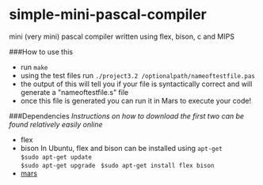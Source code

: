 simple-mini-pascal-compiler
===========================

mini (very mini) pascal compiler written using flex, bison, c and MIPS

###How to use this

- run ```make```
- using the test files run ```./project3.2 /optionalpath/nameoftestfile.pas```
- the output of this will tell you if your file is syntactically correct and will generate a "nameoftestfile.s" file
- once this file is generated you can run it in Mars to execute your code!

###Dependencies
*Instructions on how to download the first two can be found relatively easily online*

- flex 
- bison
In Ubuntu, flex and bison can be installed using ```apt-get```  
```$sudo apt-get update```  
```$sudo apt-get upgrade ```
```$sudo apt-get install flex bison```
- [mars](http://courses.missouristate.edu/KenVollmar/MARS/download.htm)
